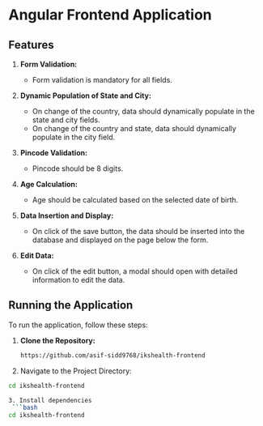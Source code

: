 # Angular Frontend Application

## Features

1. **Form Validation:**
   - Form validation is mandatory for all fields.

2. **Dynamic Population of State and City:**
   - On change of the country, data should dynamically populate in the state and city fields.
   - On change of the country and state, data should dynamically populate in the city field.

3. **Pincode Validation:**
   - Pincode should be 8 digits.

4. **Age Calculation:**
   - Age should be calculated based on the selected date of birth.

5. **Data Insertion and Display:**
   - On click of the save button, the data should be inserted into the database and displayed on the page below the form.

6. **Edit Data:**
   - On click of the edit button, a modal should open with detailed information to edit the data.

## Running the Application

To run the application, follow these steps:

1. **Clone the Repository:**
   ```bash
   https://github.com/asif-sidd9768/ikshealth-frontend

2. Navigate to the Project Directory:
  ```bash
  cd ikshealth-frontend

3. Install dependencies
   ```bash
  cd ikshealth-frontend
